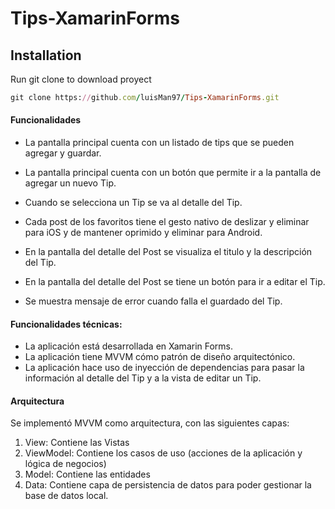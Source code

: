 # Tips-XamarinForms

## Installation
Run git clone to download proyect

```ruby
git clone https://github.com/luisMan97/Tips-XamarinForms.git
```

#### Funcionalidades
- La pantalla principal cuenta con un listado de tips que se pueden agregar y guardar.
- La pantalla principal cuenta con un botón que permite ir a la pantalla de agregar un nuevo Tip.
- Cuando se selecciona un Tip se va al detalle del Tip.
- Cada post de los favoritos tiene el gesto nativo de deslizar y eliminar para iOS y de mantener oprimido y eliminar para Android.
- En la pantalla del detalle del Post se visualiza el titulo y la descripción del Tip.
- En la pantalla del detalle del Post se tiene un botón para ir a editar el Tip.

- Se muestra mensaje de error cuando falla el guardado del Tip.

#### Funcionalidades técnicas:
- La aplicación está desarrollada en Xamarin Forms.
- La aplicación tiene MVVM cómo patrón de diseño arquitectónico.
- La aplicación hace uso de inyección de dependencias para pasar la información al detalle del Tip y a la vista de editar un Tip.

#### Arquitectura
Se implementó MVVM como arquitectura, con las siguientes capas:
1) View: Contiene las Vistas
2) ViewModel: Contiene los casos de uso (acciones de la aplicación y lógica de negocios)
4) Model: Contiene las entidades
5) Data: Contiene capa de persistencia de datos para poder gestionar la base de datos local.
